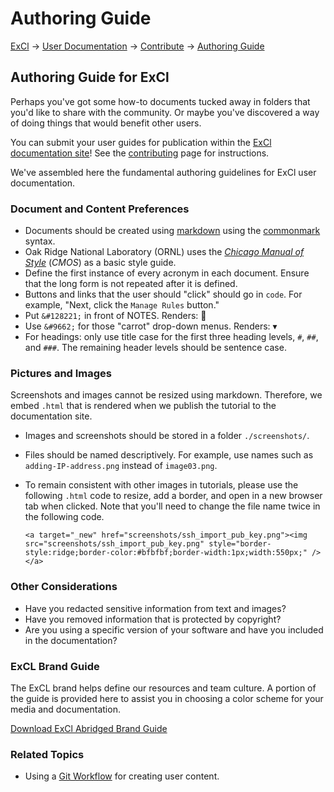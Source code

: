 # Authoring Guide

[ExCl](https://docs.excl.ornl.gov) → [User Documentation](../) → [Contribute](../excl-support/contributing.md) → [Authoring Guide](authoring-guide.md)

## Authoring Guide for ExCl

Perhaps you've got some how-to documents tucked away in folders that you'd like to share with the community. Or maybe you've discovered a way of doing things that would benefit other users.

You can submit your user guides for publication within the [ExCl documentation site](https://docs.excl.ornl.gov)! See the [contributing](../excl-support/contributing.md) page for instructions.

We've assembled here the fundamental authoring guidelines for ExCl user documentation.

### Document and Content Preferences

* Documents should be created using [markdown](https://docs.gitlab.com/ee/user/markdown.html) using the [commonmark](https://docs.gitlab.com/ee/user/markdown.html#transitioning-to-commonmark) syntax.
* Oak Ridge National Laboratory \(ORNL\) uses the [_Chicago Manual of Style_](http://www.chicagomanualofstyle.org/home.html) \(_CMOS_\) as a basic style guide.
* Define the first instance of every acronym in each document. Ensure that the long form is not repeated after it is defined.
* Buttons and links that the user should "click" should go in `code`. For example, "Next, click the `Manage Rules` button."
* Put `&#128221;` in front of NOTES. Renders: 📝
* Use `&#9662;` for those "carrot" drop-down menus. Renders: ▾
* For headings: only use title case for the first three heading levels, `#`, `##`, and `###`. The remaining header levels should be sentence case.

### Pictures and Images

Screenshots and images cannot be resized using markdown. Therefore, we embed `.html` that is rendered when we publish the tutorial to the documentation site.

* Images and screenshots should be stored in a folder `./screenshots/`.
* Files should be named descriptively. For example, use names such as `adding-IP-address.png` instead of `image03.png`.
* To remain consistent with other images in tutorials, please use the following `.html` code to resize, add a border, and open in a new browser tab when clicked. Note that you'll need to change the file name twice in the following code.

  ```text
  <a target="_new" href="screenshots/ssh_import_pub_key.png"><img src="screenshots/ssh_import_pub_key.png" style="border-style:ridge;border-color:#bfbfbf;border-width:1px;width:550px;" /></a>
  ```

### Other Considerations

* Have you redacted sensitive information from text and images?
* Have you removed information that is protected by copyright?
* Are you using a specific version of your software and have you included in the documentation?

### ExCL Brand Guide

The ExCL brand helps define our resources and team culture. A portion of the guide is provided here to assist you in choosing a color scheme for your media and documentation.

[Download ExCl Abridged Brand Guide](https://github.com/ORNL-ExCL/excl-user-docs/tree/5b0a2bac08c6595857ffaa414e0a315a8fdfa27c/contributing/ExCl-Brand-Guide.pdf)  


### Related Topics

* Using a [Git Workflow](git-basics/git-workflow.md) for creating user content.

